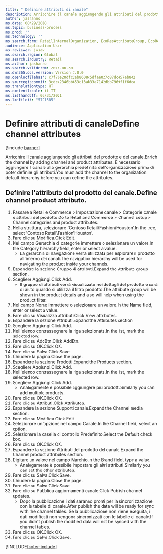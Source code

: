 ```yaml
---
title: " Definire attributi di canale"
description: Arricchire il canale aggiungendo gli attributi del prodotto e del canale.
author: jashanno
ms.date: 08/29/2018
ms.topic: business-process
ms.prod: ''
ms.technology: ''
ms.search.form: RetailInternalOrganization, EcoResAttributeGroup, EcoResAttributeGroupAttribute, RetailAddChannelItems, RetailCatalogProductAttributeValue, RetailMedia
audience: Application User
ms.reviewer: josaw
ms.search.region: Global
ms.search.industry: Retail
ms.author: jashanno
ms.search.validFrom: 2016-06-30
ms.dyn365.ops.version: Version 7.0.0
ms.openlocfilehash: c7f70e20dfc2eb8608c5dfae027c87dc457eb842
ms.sourcegitcommit: 3cdc42346bb653c13ab33a7142dbb7969f1f6dda
ms.translationtype: HT
ms.contentlocale: it-IT
ms.lasthandoff: 03/31/2021
ms.locfileid: "5791585"
---
```

# <a name="define-channel-attributes"></a><span data-ttu-id="23f69-103"> Definire attributi di canale</span><span class="sxs-lookup"><span data-stu-id="23f69-103">Define channel attributes</span></span>

[!include [banner](../includes/banner.md)]

<span data-ttu-id="23f69-104">Arricchire il canale aggiungendo gli attributi del prodotto e del canale.</span><span class="sxs-lookup"><span data-stu-id="23f69-104">Enrich the channel by adding channel and product attributes.</span></span> <span data-ttu-id="23f69-105">È necessario aggiungere il canale alla gerarchia predefinita dell'organizzazione prima di poter definire gli attributi.</span><span class="sxs-lookup"><span data-stu-id="23f69-105">You must add the channel to the organization default hierarchy before you can define the attributes.</span></span>


## <a name="define-channel-product-attribute"></a><span data-ttu-id="23f69-106">Definire l'attributo del prodotto del canale.</span><span class="sxs-lookup"><span data-stu-id="23f69-106">Define channel product attribute.</span></span>
1. <span data-ttu-id="23f69-107">Passare a Retail e Commerce > Impostazione canale > Categorie canale e attributi del prodotto.</span><span class="sxs-lookup"><span data-stu-id="23f69-107">Go to Retail and Commerce > Channel setup > Channel categories and product attributes.</span></span>
2. <span data-ttu-id="23f69-108">Nella struttura, selezionare 'Contoso Retail\Fashion\Houston'.</span><span class="sxs-lookup"><span data-stu-id="23f69-108">In the tree, select 'Contoso Retail\Fashion\Houston'.</span></span>
3. <span data-ttu-id="23f69-109">Fare clic su Modifica.</span><span class="sxs-lookup"><span data-stu-id="23f69-109">Click Edit.</span></span>
4. <span data-ttu-id="23f69-110">Nel campo Gerarchia di categorie immettere o selezionare un valore.</span><span class="sxs-lookup"><span data-stu-id="23f69-110">In the Category hierarchy field, enter or select a value.</span></span>
    * <span data-ttu-id="23f69-111">La gerarchia di navigazione verrà utilizzata per esplorare il prodotto all'interno dei canali.</span><span class="sxs-lookup"><span data-stu-id="23f69-111">The navigation hierarchy will be used for navigating the product inside your channels.</span></span>  
5. <span data-ttu-id="23f69-112">Espandere la sezione Gruppo di attributi.</span><span class="sxs-lookup"><span data-stu-id="23f69-112">Expand the Attribute group section.</span></span>
6. <span data-ttu-id="23f69-113">Scegliere Aggiungi.</span><span class="sxs-lookup"><span data-stu-id="23f69-113">Click Add.</span></span>
    * <span data-ttu-id="23f69-114">Il gruppo di attributi verrà visualizzato nei dettagli del prodotto e sarà di aiuto quando si utilizza il filtro prodotto.</span><span class="sxs-lookup"><span data-stu-id="23f69-114">The attribute group will be shown in the product details and also will help when using the product filter.</span></span>  
7. <span data-ttu-id="23f69-115">Nel campo Nome immettere o selezionare un valore.</span><span class="sxs-lookup"><span data-stu-id="23f69-115">In the Name field, enter or select a value.</span></span>
8. <span data-ttu-id="23f69-116">Fare clic su Visualizza attributi.</span><span class="sxs-lookup"><span data-stu-id="23f69-116">Click View attributes.</span></span>
9. <span data-ttu-id="23f69-117">Espandere la sezione Attributi.</span><span class="sxs-lookup"><span data-stu-id="23f69-117">Expand the Attributes section.</span></span>
10. <span data-ttu-id="23f69-118">Scegliere Aggiungi.</span><span class="sxs-lookup"><span data-stu-id="23f69-118">Click Add.</span></span>
11. <span data-ttu-id="23f69-119">Nell'elenco contrassegnare la riga selezionata.</span><span class="sxs-lookup"><span data-stu-id="23f69-119">In the list, mark the selected row.</span></span>
12. <span data-ttu-id="23f69-120">Fare clic su AddBtn.</span><span class="sxs-lookup"><span data-stu-id="23f69-120">Click AddBtn.</span></span>
13. <span data-ttu-id="23f69-121">Fare clic su OK.</span><span class="sxs-lookup"><span data-stu-id="23f69-121">Click OK.</span></span>
14. <span data-ttu-id="23f69-122">Fare clic su Salva.</span><span class="sxs-lookup"><span data-stu-id="23f69-122">Click Save.</span></span>
15. <span data-ttu-id="23f69-123">Chiudere la pagina.</span><span class="sxs-lookup"><span data-stu-id="23f69-123">Close the page.</span></span>
16. <span data-ttu-id="23f69-124">Espandere la sezione Prodotti.</span><span class="sxs-lookup"><span data-stu-id="23f69-124">Expand the Products section.</span></span>
17. <span data-ttu-id="23f69-125">Scegliere Aggiungi.</span><span class="sxs-lookup"><span data-stu-id="23f69-125">Click Add.</span></span>
18. <span data-ttu-id="23f69-126">Nell'elenco contrassegnare la riga selezionata.</span><span class="sxs-lookup"><span data-stu-id="23f69-126">In the list, mark the selected row.</span></span>
19. <span data-ttu-id="23f69-127">Scegliere Aggiungi.</span><span class="sxs-lookup"><span data-stu-id="23f69-127">Click Add.</span></span>
    * <span data-ttu-id="23f69-128">Analogamente è possibile aggiungere più prodotti.</span><span class="sxs-lookup"><span data-stu-id="23f69-128">Similarly you can add multiple products.</span></span>  
20. <span data-ttu-id="23f69-129">Fare clic su OK.</span><span class="sxs-lookup"><span data-stu-id="23f69-129">Click OK.</span></span>
21. <span data-ttu-id="23f69-130">Fare clic su Attributi.</span><span class="sxs-lookup"><span data-stu-id="23f69-130">Click Attributes.</span></span>
22. <span data-ttu-id="23f69-131">Espandere la sezione Supporti canale.</span><span class="sxs-lookup"><span data-stu-id="23f69-131">Expand the Channel media section.</span></span>
23. <span data-ttu-id="23f69-132">Fare clic su Modifica.</span><span class="sxs-lookup"><span data-stu-id="23f69-132">Click Edit.</span></span>
24. <span data-ttu-id="23f69-133">Selezionare un'opzione nel campo Canale.</span><span class="sxs-lookup"><span data-stu-id="23f69-133">In the Channel field, select an option.</span></span>
25. <span data-ttu-id="23f69-134">Selezionare la casella di controllo Predefinito.</span><span class="sxs-lookup"><span data-stu-id="23f69-134">Select the Default check box.</span></span>
26. <span data-ttu-id="23f69-135">Fare clic su OK.</span><span class="sxs-lookup"><span data-stu-id="23f69-135">Click OK.</span></span>
27. <span data-ttu-id="23f69-136">Espandere la sezione Attributi del prodotto del canale.</span><span class="sxs-lookup"><span data-stu-id="23f69-136">Expand the Channel product attributes section.</span></span>
28. <span data-ttu-id="23f69-137">Digitare un valore nel campo Marchio.</span><span class="sxs-lookup"><span data-stu-id="23f69-137">In the Brand field, type a value.</span></span>
    * <span data-ttu-id="23f69-138">Analogamente è possibile impostare gli altri attributi.</span><span class="sxs-lookup"><span data-stu-id="23f69-138">Similarly you can set the other attributes.</span></span>  
29. <span data-ttu-id="23f69-139">Fare clic su Salva.</span><span class="sxs-lookup"><span data-stu-id="23f69-139">Click Save.</span></span>
30. <span data-ttu-id="23f69-140">Chiudere la pagina.</span><span class="sxs-lookup"><span data-stu-id="23f69-140">Close the page.</span></span>
31. <span data-ttu-id="23f69-141">Fare clic su Salva.</span><span class="sxs-lookup"><span data-stu-id="23f69-141">Click Save.</span></span>
32. <span data-ttu-id="23f69-142">Fare clic su Pubblica aggiornamenti canale.</span><span class="sxs-lookup"><span data-stu-id="23f69-142">Click Publish channel updates.</span></span>
    * <span data-ttu-id="23f69-143">Dopo la pubblicazione i dati saranno pronti per la sincronizzazione con le tabelle di canale.</span><span class="sxs-lookup"><span data-stu-id="23f69-143">After publish the data will be ready for sync with the channel tables.</span></span> <span data-ttu-id="23f69-144">Se la pubblicazione non viene eseguita, i dati modificati non vengono sincronizzati con le tabelle di canale.</span><span class="sxs-lookup"><span data-stu-id="23f69-144">If you didn't publish the modified data will not be synced with the channel tables.</span></span>  
33. <span data-ttu-id="23f69-145">Fare clic su OK.</span><span class="sxs-lookup"><span data-stu-id="23f69-145">Click OK.</span></span>
34. <span data-ttu-id="23f69-146">Fare clic su Salva.</span><span class="sxs-lookup"><span data-stu-id="23f69-146">Click Save.</span></span>



[!INCLUDE[footer-include](../../includes/footer-banner.md)]